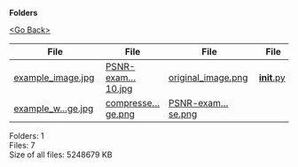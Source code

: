 **Folders**

[&lt;Go Back&gt;](../right.html)

<table><thead><tr class="header"><th><strong>File</strong></th><th><strong>File</strong></th><th><strong>File</strong></th><th><strong>File</strong></th></tr></thead><tbody><tr class="odd"><td><a href="example_image.jpg">example_image.jpg</a> </td><td><a href="PSNR-example-comp-10.jpg">PSNR-exam…10.jpg</a> </td><td><a href="original_image.png">original_image.png</a> </td><td><a href="__init__.py"><strong>init</strong>.py</a> </td></tr><tr class="even"><td><a href="example_wikipedia_image.jpg">example_w…ge.jpg</a> </td><td><a href="compressed_image.png">compresse…ge.png</a> </td><td><a href="PSNR-example-base.png">PSNR-exam…se.png</a> </td><td></td></tr></tbody></table>

Folders: 1  
Files: 7  
Size of all files: 5248679 KB
